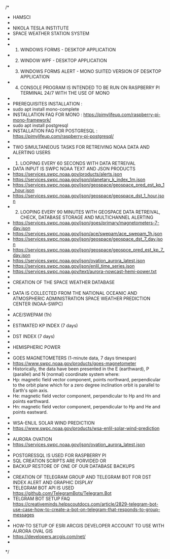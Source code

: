 /*
 * HAMSCI
 * 
 * NIKOLA TESLA INSTITUTE
 * SPACE WEATHER STATION SYSTEM
 * 
 * 1) WINDOWS FORMS - DESKTOP APPLICATION
 * 2) WINDOW WPF - DESKTOP APPLICATION
 * 3) WINDOWS FORMS ALERT - MONO SUITED VERSION OF DESKTOP APPLICATION
 * 4) CONSOLE PROGRAM IS INTENDED TO BE RUN ON RASPBERRY PI TERMINAL 24/7 WITH THE USE OF MONO
 * 
 * PREREQUISITES INSTALLATION : 
 * sudo apt install mono-complete
 * INSTALLATION FAQ FOR MONO : https://pimylifeup.com/raspberry-pi-mono-framework/
 * sudo apt install postgresql
 * INSTALLATION FAQ FOR POSTGRESQL : https://pimylifeup.com/raspberry-pi-postgresql/
 * 
 * TWO SIMULTANEOUS TASKS FOR RETREIVING NOAA DATA AND ALERTING USERS
 * 1) LOOPING EVERY 60 SECONDS WITH DATA RETREIVAL
 *    DATA INPUT IS SWPC NOAA TEXT AND JSON PRODUCTS
 *    https://services.swpc.noaa.gov/products/alerts.json
 *    https://services.swpc.noaa.gov/json/planetary_k_index_1m.json
 *    https://services.swpc.noaa.gov/json/geospace/geospace_pred_est_kp_1_hour.json
 *    https://services.swpc.noaa.gov/json/geospace/geospace_dst_1_hour.json
 * 2) LOOPING EVERY 90 MINUTES WITH GEOSPACE DATA RETREIVAL, CHECK, DATABASE STORAGE AND MULTICHANNEL ALERTING
 *    https://services.swpc.noaa.gov/json/goes/primary/magnetometers-7-day.json
 *    https://services.swpc.noaa.gov/json/ace/swepam/ace_swepam_1h.json
 *    https://services.swpc.noaa.gov/json/geospace/geospace_dst_7_day.json
 *    https://services.swpc.noaa.gov/json/geospace/geospce_pred_est_kp_7_day.json
 *    https://services.swpc.noaa.gov/json/ovation_aurora_latest.json
 *    https://services.swpc.noaa.gov/json/enlil_time_series.json
 *    https://services.swpc.noaa.gov/text/aurora-nowcast-hemi-power.txt
 *    
 * CREATION OF THE SPACE WEATHER DATABASE
 * 
 * DATA IS COLLECTED FROM THE NATIONAL OCEANIC AND ATMOSPHERIC ADMINISTRATION SPACE WEATHER PREDICTION CENTER (NOAA-SWPC)
 * 
 * ACE/SWEPAM (1h)
 * 
 * ESTIMATED KP INDEX (7 days)
 * 
 * DST INDEX (7 days)
 * 
 * HEMISPHERIC POWER
 * 
 * GOES MAGNETOMETERS (1-minute data, 7 days timespan)
 * https://www.swpc.noaa.gov/products/goes-magnetometer
 * Historically, the data have been presented in the E (earthward), P (parallel) and N (normal) coordinate system where:
 * Hp:  magnetic field vector component, points northward, perpendicular to the orbit plane which for a zero degree inclination orbit is parallel to Earth's spin axis.
 * He:  magnetic field vector component, perpendicular to Hp and Hn and points earthward.
 * Hn:  magnetic field vector component, perpendicular to Hp and He and points eastward.
 * 
 * WSA-ENLIL SOLAR WIND PREDICTION
 * https://www.swpc.noaa.gov/products/wsa-enlil-solar-wind-prediction
 * 
 * AURORA OVATION
 * https://services.swpc.noaa.gov/json/ovation_aurora_latest.json
 * 
 * POSTGRESSQL IS USED FOR RASPBERRY PI 
 * SQL CREATION SCRIPTS ARE PORVIDED OR
 * BACKUP RESTORE OF ONE OF OUR DATABASE BACKUPS
 * 
 * CREATION OF TELEGRAM GROUP AND TELEGRAM BOT FOR DST INDEX ALERT AND GRAPHIC DISPLAY
 * TELEGRAM BOT API IS USED https://github.com/TelegramBots/Telegram.Bot
 * TELGRAM BOT SETUP FAQ https://creativeminds.helpscoutdocs.com/article/2829-telegram-bot-use-case-how-to-create-a-bot-on-telegram-that-responds-to-group-messages
 * 
 * HOW-TO SETUP OF ESRI ARCGIS DEVELOPER ACCOUNT TO USE WITH AURORA OVAL GIS
 * https://developers.arcgis.com/net/
 * 
 */